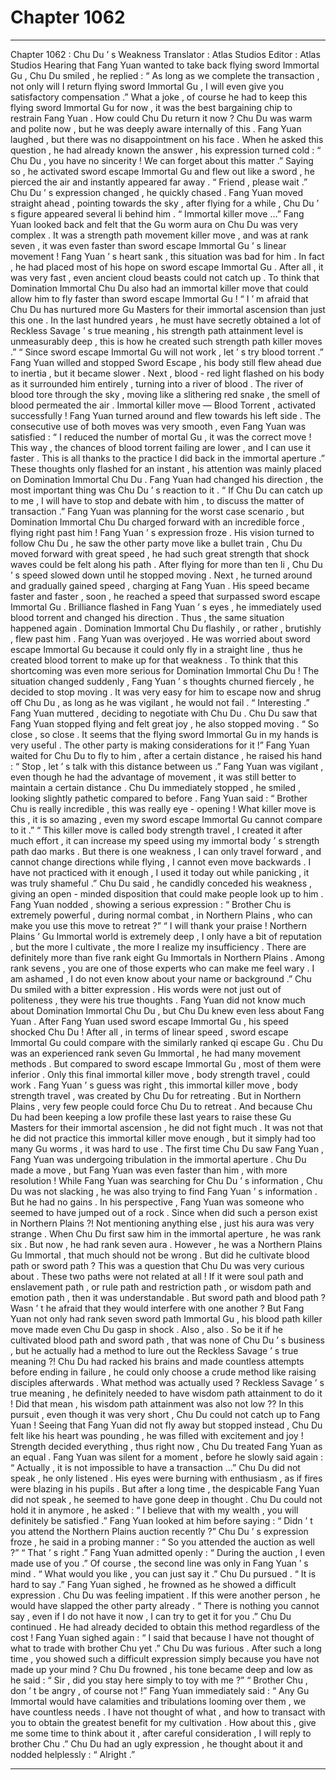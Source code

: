 
# Chapter 1062


---

Chapter 1062 : Chu Du ’ s Weakness
Translator :
Atlas Studios
Editor :
Atlas Studios
Hearing that Fang Yuan wanted to take back flying sword Immortal Gu , Chu Du smiled , he replied : “ As long as we complete the transaction , not only will I return flying sword Immortal Gu , I will even give you satisfactory compensation .”
What a joke , of course he had to keep this flying sword Immortal Gu for now , it was the best bargaining chip to restrain Fang Yuan .
How could Chu Du return it now ?
Chu Du was warm and polite now , but he was deeply aware internally of this .
Fang Yuan laughed , but there was no disappointment on his face .
When he asked this question , he had already known the answer , his expression turned cold : “ Chu Du , you have no sincerity ! We can forget about this matter .”
Saying so , he activated sword escape Immortal Gu and flew out like a sword , he pierced the air and instantly appeared far away .
“ Friend , please wait .” Chu Du ’ s expression changed , he quickly chased .
Fang Yuan moved straight ahead , pointing towards the sky , after flying for a while , Chu Du ’ s figure appeared several li behind him .
“ Immortal killer move …”
Fang Yuan looked back and felt that the Gu worm aura on Chu Du was very complex .
It was a strength path movement killer move , and was at rank seven , it was even faster than sword escape Immortal Gu ’ s linear movement !
Fang Yuan ’ s heart sank , this situation was bad for him .
In fact , he had placed most of his hope on sword escape Immortal Gu . After all , it was very fast , even ancient cloud beasts could not catch up .
To think that Domination Immortal Chu Du also had an immortal killer move that could allow him to fly faster than sword escape Immortal Gu !
“ I ’ m afraid that Chu Du has nurtured more Gu Masters for their immortal ascension than just this one . In the last hundred years , he must have secretly obtained a lot of Reckless Savage ’ s true meaning , his strength path attainment level is unmeasurably deep , this is how he created such strength path killer moves .”
“ Since sword escape Immortal Gu will not work , let ’ s try blood torrent .”
Fang Yuan willed and stopped Sword Escape , his body still flew ahead due to inertia , but it became slower .
Next , blood - red light flashed on his body as it surrounded him entirely , turning into a river of blood .
The river of blood tore through the sky , moving like a slithering red snake , the smell of blood permeated the air .
Immortal killer move — Blood Torrent , activated successfully !
Fang Yuan turned around and flew towards his left side .
The consecutive use of both moves was very smooth , even Fang Yuan was satisfied : “ I reduced the number of mortal Gu , it was the correct move ! This way , the chances of blood torrent failing are lower , and I can use it faster . This is all thanks to the practice I did back in the immortal aperture .”
These thoughts only flashed for an instant , his attention was mainly placed on Domination Immortal Chu Du .
Fang Yuan had changed his direction , the most important thing was Chu Du ’ s reaction to it .
“ If Chu Du can catch up to me , I will have to stop and debate with him , to discuss the matter of transaction .”
Fang Yuan was planning for the worst case scenario , but Domination Immortal Chu Du charged forward with an incredible force , flying right past him !
Fang Yuan ’ s expression froze .
His vision turned to follow Chu Du , he saw the other party move like a bullet train , Chu Du moved forward with great speed , he had such great strength that shock waves could be felt along his path .
After flying for more than ten li , Chu Du ’ s speed slowed down until he stopped moving .
Next , he turned around and gradually gained speed , charging at Fang Yuan .
His speed became faster and faster , soon , he reached a speed that surpassed sword escape Immortal Gu .
Brilliance flashed in Fang Yuan ’ s eyes , he immediately used blood torrent and changed his direction .
Thus , the same situation happened again .
Domination Immortal Chu Du flashily , or rather , brutishly , flew past him .
Fang Yuan was overjoyed .
He was worried about sword escape Immortal Gu because it could only fly in a straight line , thus he created blood torrent to make up for that weakness .
To think that this shortcoming was even more serious for Domination Immortal Chu Du !
The situation changed suddenly , Fang Yuan ’ s thoughts churned fiercely , he decided to stop moving .
It was very easy for him to escape now and shrug off Chu Du , as long as he was vigilant , he would not fail .
“ Interesting .” Fang Yuan muttered , deciding to negotiate with Chu Du .
Chu Du saw that Fang Yuan stopped flying and felt great joy , he also stopped moving .
“ So close , so close . It seems that the flying sword Immortal Gu in my hands is very useful . The other party is making considerations for it !”
Fang Yuan waited for Chu Du to fly to him , after a certain distance , he raised his hand : “ Stop , let ’ s talk with this distance between us .”
Fang Yuan was vigilant , even though he had the advantage of movement , it was still better to maintain a certain distance .
Chu Du immediately stopped , he smiled , looking slightly pathetic compared to before .
Fang Yuan said : “ Brother Chu is really incredible , this was really eye - opening ! What killer move is this , it is so amazing , even my sword escape Immortal Gu cannot compare to it .”
“ This killer move is called body strength travel , I created it after much effort , it can increase my speed using my immortal body ’ s strength path dao marks . But there is one weakness , I can only travel forward , and cannot change directions while flying , I cannot even move backwards . I have not practiced with it enough , I used it today out while panicking , it was truly shameful .” Chu Du said , he candidly conceded his weakness , giving an open - minded disposition that could make people look up to him .
Fang Yuan nodded , showing a serious expression : “ Brother Chu is extremely powerful , during normal combat , in Northern Plains , who can make you use this move to retreat ?”
“ I will thank your praise ! Northern Plains ’ Gu Immortal world is extremely deep , I only have a bit of reputation , but the more I cultivate , the more I realize my insufficiency . There are definitely more than five rank eight Gu Immortals in Northern Plains . Among rank sevens , you are one of those experts who can make me feel wary . I am ashamed , I do not even know about your name or background .” Chu Du smiled with a bitter expression .
His words were not just out of politeness , they were his true thoughts .
Fang Yuan did not know much about Domination Immortal Chu Du , but Chu Du knew even less about Fang Yuan .
After Fang Yuan used sword escape Immortal Gu , his speed shocked Chu Du ! After all , in terms of linear speed , sword escape Immortal Gu could compare with the similarly ranked qi escape Gu .
Chu Du was an experienced rank seven Gu Immortal , he had many movement methods . But compared to sword escape Immortal Gu , most of them were inferior . Only this final immortal killer move , body strength travel , could work .
Fang Yuan ’ s guess was right , this immortal killer move , body strength travel , was created by Chu Du for retreating .
But in Northern Plains , very few people could force Chu Du to retreat .
And because Chu Du had been keeping a low profile these last years to raise these Gu Masters for their immortal ascension , he did not fight much .
It was not that he did not practice this immortal killer move enough , but it simply had too many Gu worms , it was hard to use .
The first time Chu Du saw Fang Yuan , Fang Yuan was undergoing tribulation in the immortal aperture . Chu Du made a move , but Fang Yuan was even faster than him , with more resolution !
While Fang Yuan was searching for Chu Du ’ s information , Chu Du was not slacking , he was also trying to find Fang Yuan ’ s information .
But he had no gains .
In his perspective , Fang Yuan was someone who seemed to have jumped out of a rock . Since when did such a person exist in Northern Plains ?!
Not mentioning anything else , just his aura was very strange . When Chu Du first saw him in the immortal aperture , he was rank six . But now , he had rank seven aura .
However , he was a Northern Plains Gu Immortal , that much should not be wrong .
But did he cultivate blood path or sword path ?
This was a question that Chu Du was very curious about .
These two paths were not related at all ! If it were soul path and enslavement path , or rule path and restriction path , or wisdom path and emotion path , then it was understandable .
But sword path and blood path ?
Wasn ’ t he afraid that they would interfere with one another ?
But Fang Yuan not only had rank seven sword path Immortal Gu , his blood path killer move made even Chu Du gasp in shock .
Also , also .
So be it if he cultivated blood path and sword path , that was none of Chu Du ’ s business , but he actually had a method to lure out the Reckless Savage ’ s true meaning ?!
Chu Du had racked his brains and made countless attempts before ending in failure , he could only choose a crude method like raising disciples afterwards .
What method was actually used ?
Reckless Savage ’ s true meaning , he definitely needed to have wisdom path attainment to do it !
Did that mean , his wisdom path attainment was also not low ??
In this pursuit , even though it was very short , Chu Du could not catch up to Fang Yuan !
Seeing that Fang Yuan did not fly away but stopped instead , Chu Du felt like his heart was pounding , he was filled with excitement and joy !
Strength decided everything , thus right now , Chu Du treated Fang Yuan as an equal .
Fang Yuan was silent for a moment , before he slowly said again : “ Actually , it is not impossible to have a transaction …”
Chu Du did not speak , he only listened . His eyes were burning with enthusiasm , as if fires were blazing in his pupils .
But after a long time , the despicable Fang Yuan did not speak , he seemed to have gone deep in thought .
Chu Du could not hold it in anymore , he asked : “ I believe that with my wealth , you will definitely be satisfied .”
Fang Yuan looked at him before saying : “ Didn ’ t you attend the Northern Plains auction recently ?”
Chu Du ’ s expression froze , he said in a probing manner : “ So you attended the auction as well ?”
“ That ’ s right .” Fang Yuan admitted openly : “ During the auction , I even made use of you .” Of course , the second line was only in Fang Yuan ’ s mind .
“ What would you like , you can just say it .” Chu Du pursued .
“ It is hard to say .” Fang Yuan sighed , he frowned as he showed a difficult expression .
Chu Du was feeling impatient .
If this were another person , he would have slapped the other party already .
“ There is nothing you cannot say , even if I do not have it now , I can try to get it for you .” Chu Du continued .
He had already decided to obtain this method regardless of the cost !
Fang Yuan sighed again : “ I said that because I have not thought of what to trade with brother Chu yet .”
Chu Du was furious .
After such a long time , you showed such a difficult expression simply because you have not made up your mind ?
Chu Du frowned , his tone became deep and low as he said : “ Sir , did you stay here simply to toy with me ?”
“ Brother Chu , don ’ t be angry , of course not !” Fang Yuan immediately said : “ Any Gu Immortal would have calamities and tribulations looming over them , we have countless needs . I have not thought of what , and how to transact with you to obtain the greatest benefit for my cultivation . How about this , give me some time to think about it , after careful consideration , I will reply to brother Chu .”
Chu Du had an ugly expression , he thought about it and nodded helplessly : “ Alright .”

---

